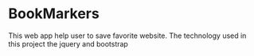 # BookMarkers
This web app help user to save favorite website. 
The technology used in this project the jquery and bootstrap
